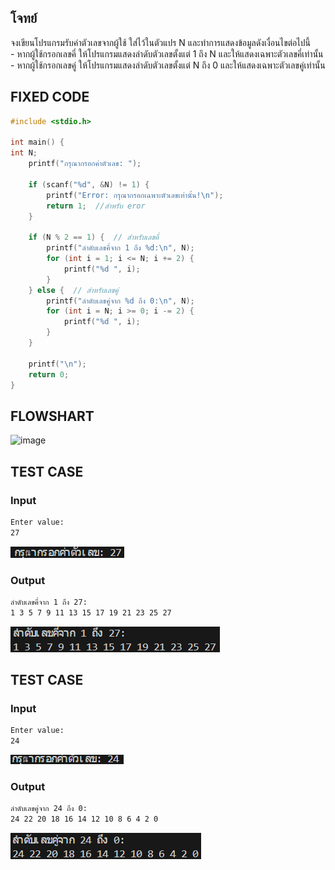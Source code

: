 
## โจทย์
จงเขียนโปรแกรมรับค่าตัวเลขจากผู้ใช้ ใส่ไว้ในตัวแปร N และทำการแสดงข้อมูลดังเงื่อนไขต่อไปนี้
<br />- หากผู้ใช้กรอกเลขคี่ ให้โปรแกรมแสดงลำดับตัวเลขตั้งแต่ 1 ถึง N และให้แสดงเฉพาะตัวเลขคี่เท่านั้น
<br />- หากผู้ใช้กรอกเลขคู่ ให้โปรแกรมแสดงลำดับตัวเลขตั้งแต่ N ถึง 0 และให้แสดงเฉพาะตัวเลขคู่เท่านั้น


## FIXED CODE
```c++
#include <stdio.h>

int main() {
int N;
    printf("กรุณากรอกค่าตัวเลข: ");
    
    if (scanf("%d", &N) != 1) {
        printf("Error: กรุณากรอกเฉพาะตัวเลขเท่านั้น!\n");
        return 1;  //สำหรับ eror
    }

    if (N % 2 == 1) {  // สำหรับเลขคี่
        printf("ลำดับเลขคี่จาก 1 ถึง %d:\n", N);
        for (int i = 1; i <= N; i += 2) {
            printf("%d ", i);
        }
    } else {  // สำหรับเลขคู่
        printf("ลำดับเลขคู่จาก %d ถึง 0:\n", N);
        for (int i = N; i >= 0; i -= 2) {
            printf("%d ", i);
        }
    }

    printf("\n");
    return 0;
}

```
## FLOWSHART
<img width="694" height="690" alt="image" src="https://github.com/user-attachments/assets/25482759-5cd1-4202-9ca0-187e8d49e773" />



## TEST CASE
### Input
```bash
Enter value:
27
```
![Screenshot (95)](https://github.com/udsgg/ENGCC304/blob/main/Lab06/Screenshot%202025-07-31%20110453.png)

### Output
```bash
ลำดับเลขคี่จาก 1 ถึง 27:
1 3 5 7 9 11 13 15 17 19 21 23 25 27 
```
![Screenshot (96)](https://github.com/udsgg/ENGCC304/blob/main/Lab06/Screenshot%202025-07-31%20110506.png)

## TEST CASE
### Input
```bash
Enter value:
24
```

![Screenshot (97)](https://github.com/udsgg/ENGCC304/blob/main/Lab06/Screenshot%202025-07-31%20110933.png)


### Output
```bash
ลำดับเลขคู่จาก 24 ถึง 0:
24 22 20 18 16 14 12 10 8 6 4 2 0
```


![Screenshot (98)](https://github.com/udsgg/ENGCC304/blob/main/Lab06/Screenshot%202025-07-31%20110946.png)
